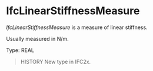 # IfcLinearStiffnessMeasure

_IfcLinearStiffnessMeasure_ is a measure of linear stiffness.
<!-- end of short definition -->


Usually measured in N/m.

Type: REAL

> HISTORY New type in IFC2x.
